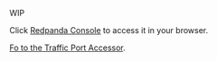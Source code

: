 

WIP

Click [Redpanda Console]({{TRAFFIC_HOST1_80}}/) to access it in your browser.

[Fo to the Traffic Port Accessor]({{TRAFFIC_SELECTOR}}).
